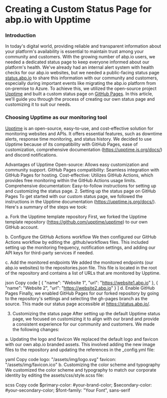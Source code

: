 # Creating a Custom Status Page for abp.io with Upptime

### Introduction

In today's digital world, providing reliable and transparent information about your platform's availability is essential to maintain trust among your community and customers. With the growing number of abp.io users, we needed a dedicated status page to keep everyone informed about our platform's health. We've already had an internal alert system with health checks for our abp.io websites, but we needed a public-facing status page [status.abp.io](https://status.abp.io/) to share this information with our community and customers, especially during important events like migrating the abp.io platform from on-premise to Azure. To achieve this, we utilized the open-source project [Upptime](https://upptime.js.org/) and built a custom status page on [GitHub Pages](https://pages.github.com/). In this article, we'll guide you through the process of creating our own status page and customizing it to suit our needs.


### Choosing Upptime as our monitoring tool
[Upptime](https://github.com/upptime/upptime) is an open-source, easy-to-use, and cost-effective solution for monitoring websites and APIs. It offers essential features, such as downtime alerts, response time monitoring, and status history. We decided to use Upptime because of its compatibility with GitHub Pages, ease of customization, comprehensive documentation (https://upptime.js.org/docs/) and discord notifications.

Advantages of Upptime
Open-source: Allows easy customization and community support.
GitHub Pages compatibility: Seamless integration with GitHub Pages for hosting.
Cost-effective: Utilizes GitHub Actions, which provides free monitoring within the GitHub Actions usage limits.
Comprehensive documentation: Easy-to-follow instructions for setting up and customizing the status page.
2. Setting up the status page on GitHub Pages
To get started with our custom status page, we followed the instructions in the Upptime documentation (https://upptime.js.org/docs/). Here's a summary of the steps we took:

a. Fork the Upptime template repository
First, we forked the Upptime template repository (https://github.com/upptime/upptime) to our own GitHub account.

b. Configure the GitHub Actions workflow
We then configured our GitHub Actions workflow by editing the .github/workflows files. This included setting up the monitoring frequency, notification settings, and adding our API keys for third-party services if needed.

c. Add the monitored endpoints
We added the monitored endpoints (our abp.io websites) to the repositories.json file. This file is located in the root of the repository and contains a list of URLs that are monitored by Upptime.

json
Copy code
[
  {
    "name": "Website 1",
    "url": "https://website1.abp.io"
  },
  {
    "name": "Website 2",
    "url": "https://website2.abp.io"
  }
]
d. Enable GitHub Pages
Finally, we enabled GitHub Pages for our forked repository by going to the repository's settings and selecting the gh-pages branch as the source. This made our status page accessible at https://status.abp.io/.

3. Customizing the status page
After setting up the default Upptime status page, we focused on customizing it to align with our brand and provide a consistent experience for our community and customers. We made the following changes:

a. Updating the logo and favicon
We replaced the default logo and favicon with our own abp.io branded assets. This involved adding the new image files to the repository and updating the references in the _config.yml file:

yaml
Copy code
logo: "/assets/img/logo.svg"
favicon: "/assets/img/favicon.ico"
b. Customizing the color scheme and typography
We customized the color scheme and typography to match our corporate identity by editing the assets/css/style.scss file:

scss
Copy code
$primary-color: #your-brand-color;
$secondary-color: #your-secondary-color;
$font-family: "Your Font", sans-serif
